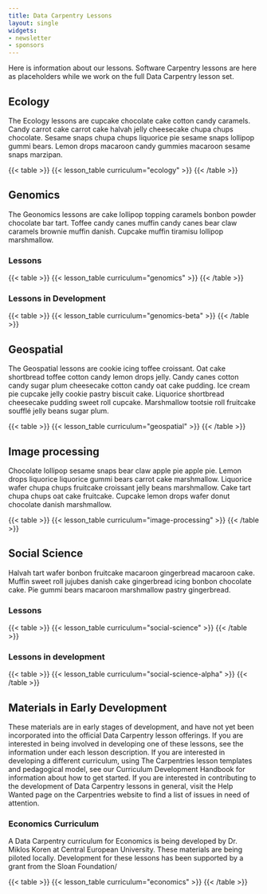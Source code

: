 ```yaml
---
title: Data Carpentry Lessons 
layout: single
widgets:
- newsletter
- sponsors
---
```



Here is information about our lessons.  Software Carpentry lessons are here as placeholders while we work on the full Data Carpentry lesson set.

## Ecology

The Ecology lessons are  cupcake chocolate cake cotton candy caramels. Candy carrot cake carrot cake halvah jelly cheesecake chupa chups chocolate. Sesame snaps chupa chups liquorice pie sesame snaps lollipop gummi bears. Lemon drops macaroon candy gummies macaroon sesame snaps marzipan. 

{{< table >}}
{{< lesson_table curriculum="ecology" >}}
{{< /table >}}

## Genomics

The Geonomics lessons are  cake lollipop topping caramels bonbon powder chocolate bar tart. Toffee candy canes muffin candy canes bear claw caramels brownie muffin danish. Cupcake muffin tiramisu lollipop marshmallow.

### Lessons

{{< table >}}
{{< lesson_table curriculum="genomics" >}}
{{< /table >}}

### Lessons in Development

{{< table >}}
{{< lesson_table curriculum="genomics-beta" >}}
{{< /table >}}

## Geospatial

The Geospatial lessons are cookie icing toffee croissant. Oat cake shortbread toffee cotton candy lemon drops jelly. Candy canes cotton candy sugar plum cheesecake cotton candy oat cake pudding. Ice cream pie cupcake jelly cookie pastry biscuit cake. Liquorice shortbread cheesecake pudding sweet roll cupcake. Marshmallow tootsie roll fruitcake soufflé jelly beans sugar plum.

{{< table >}}
{{< lesson_table curriculum="geospatial" >}}
{{< /table >}}

## Image processing

Chocolate lollipop sesame snaps bear claw apple pie apple pie. Lemon drops liquorice liquorice gummi bears carrot cake marshmallow. Liquorice wafer chupa chups fruitcake croissant jelly beans marshmallow. Cake tart chupa chups oat cake fruitcake. Cupcake lemon drops wafer donut chocolate danish marshmallow.

{{< table >}}
{{< lesson_table curriculum="image-processing" >}}
{{< /table >}}


## Social Science 

Halvah tart wafer bonbon fruitcake macaroon gingerbread macaroon cake. Muffin sweet roll jujubes danish cake gingerbread icing bonbon chocolate cake. Pie gummi bears macaroon marshmallow pastry gingerbread. 

### Lessons 

{{< table >}}
{{< lesson_table curriculum="social-science" >}}
{{< /table >}}

### Lessons in development

{{< table >}}
{{< lesson_table curriculum="social-science-alpha" >}}
{{< /table >}}

## Materials in Early Development 

These materials are in early stages of development, and have not yet been incorporated into the official Data Carpentry lesson offerings. If you are interested in being involved in developing one of these lessons, see the information under each lesson description. If you are interested in developing a different curriculum, using The Carpentries lesson templates and pedagogical model, see our Curriculum Development Handbook for information about how to get started. If you are interested in contributing to the development of Data Carpentry lessons in general, visit the Help Wanted page on the Carpentries website to find a list of issues in need of attention.

### Economics Curriculum

A Data Carpentry curriculum for Economics is being developed by Dr. Miklos Koren at Central European University. These materials are being piloted locally. Development for these lessons has been supported by a grant from the Sloan Foundation/

{{< table >}}
{{< lesson_table curriculum="economics" >}}
{{< /table >}}